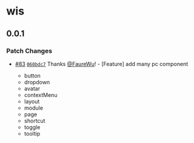 # wis

## 0.0.1

### Patch Changes

- [#83](https://github.com/wisdesignsystem/wis/pull/83) [`060bdc7`](https://github.com/wisdesignsystem/wis/commit/060bdc7e63c5ee171bfe589aaf12aeea02f0ecd7) Thanks [@FaureWu](https://github.com/FaureWu)! - [Feature] add many pc component

  - button
  - dropdown
  - avatar
  - contextMenu
  - layout
  - module
  - page
  - shortcut
  - toggle
  - tooltip
